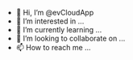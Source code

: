 - 👋 Hi, I’m @evCloudApp
- 👀 I’m interested in ...
- 🌱 I’m currently learning ...
- 💞️ I’m looking to collaborate on ...
- 📫 How to reach me ...

<!---
evCloudApp/evCloudApp is a ✨ special ✨ repository because its `README.md` (this file) appears on your GitHub profile.
You can click the Preview link to take a look at your changes.
--->
